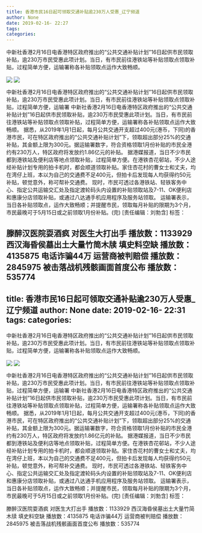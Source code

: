 ```yaml
---
title: 香港市民16日起可领取交通补贴逾230万人受惠_辽宁频道
author: None
date: 2019-02-16- 22:27
tags: 
categories: 
---
```

中新社香港2月16日电香港特区政府推出的“公共交通补贴计划”16日起供市民领取补贴，逾230万市民受惠此项计划。当日，有市民前往港铁站等补贴领取点领取补贴，过程简单方便，运输署称各补贴领取点运作大致畅顺。
<!-- more -->
                
<img align="center" border="0" src="http://p0.ifengimg.com/fck/2019_07/5e0eca838d4ec7e_w550_h366.jpg" />
                
<img align="center" border="0" src="http://p2.ifengimg.com/a/2016/0810/204c433878d5cf9size1_w16_h16.png" />
            
中新社香港2月16日电香港特区政府推出的“公共交通补贴计划”16日起供市民领取补贴，逾230万市民受惠此项计划。当日，有市民前往港铁站等补贴领取点领取补贴，过程简单方便，运输署
中新社香港2月16日电香港特区政府推出的“公共交通补贴计划”16日起供市民领取补贴，逾230万市民受惠此项计划。当日，有市民前往港铁站等补贴领取点领取补贴，过程简单方便，运输署称各补贴领取点运作大致畅顺。
据悉，从2019年1月1日起，每月公共交通开支超过400元(港币，下同)的香港市民，可在特区政府推出的“公共交通补贴计划”下，领取超出部分25%的交通补贴，其金额上限为300元。据运输署数字，符合资格领取1月份补贴的市民全港约有230万人，特区政府将发放约1.86亿元的补贴。
据港媒报道，当日不少市民都到港铁站及便利店等地点领取补贴，过程简单方便。在港铁杏花邨站，不少人途经补贴计划专用的拍卡机时，都会顺道领取补贴。家住杏花村的曹女士和丈夫，均在湾仔上班，本以为自己的交通费不足400元，但拍卡后发现每人均获得约50元补贴，顿觉意外，称可帮补交通费。
现时，市民可透过各港铁站、轻铁客务中心、指定公共运输交汇处及指定渡轮码头内设置的补贴领取站及7-11、OK便利店和惠康分店领取补贴，或通过八达通手机应用程序及服务站领取。
运输署表示，当日各补贴领取点，运作大致畅顺；并提醒市民，领取每月补贴的限期为3个月，市民最晚可于5月15日或之前领取1月份补贴。(完)
[责任编辑：刘勃含]
标签：
 
             
滕醉汉医院耍酒疯 对医生大打出手
播放数：1133929
西汉海昏侯墓出土大量竹简木牍 填史料空缺
播放数：4135875
电话诈骗44万 运营商被判赔偿
播放数：2845975
被击落战机残骸画面首度公布
播放数：535774
---
title: 香港市民16日起可领取交通补贴逾230万人受惠_辽宁频道
author: None
date: 2019-02-16- 22:31
tags: 
categories: 
---
中新社香港2月16日电香港特区政府推出的“公共交通补贴计划”16日起供市民领取补贴，逾230万市民受惠此项计划。当日，有市民前往港铁站等补贴领取点领取补贴，过程简单方便，运输署称各补贴领取点运作大致畅顺。
<!-- more -->
                
<img align="center" border="0" src="http://p1.ifengimg.com/fck/2019_07/5e0eca838d4ec7e_w550_h366.jpg" />
                
<img align="center" border="0" src="http://p2.ifengimg.com/a/2016/0810/204c433878d5cf9size1_w16_h16.png" />
            
中新社香港2月16日电香港特区政府推出的“公共交通补贴计划”16日起供市民领取补贴，逾230万市民受惠此项计划。当日，有市民前往港铁站等补贴领取点领取补贴，过程简单方便，运输署
中新社香港2月16日电香港特区政府推出的“公共交通补贴计划”16日起供市民领取补贴，逾230万市民受惠此项计划。当日，有市民前往港铁站等补贴领取点领取补贴，过程简单方便，运输署称各补贴领取点运作大致畅顺。
据悉，从2019年1月1日起，每月公共交通开支超过400元(港币，下同)的香港市民，可在特区政府推出的“公共交通补贴计划”下，领取超出部分25%的交通补贴，其金额上限为300元。据运输署数字，符合资格领取1月份补贴的市民全港约有230万人，特区政府将发放约1.86亿元的补贴。
据港媒报道，当日不少市民都到港铁站及便利店等地点领取补贴，过程简单方便。在港铁杏花邨站，不少人途经补贴计划专用的拍卡机时，都会顺道领取补贴。家住杏花村的曹女士和丈夫，均在湾仔上班，本以为自己的交通费不足400元，但拍卡后发现每人均获得约50元补贴，顿觉意外，称可帮补交通费。
现时，市民可透过各港铁站、轻铁客务中心、指定公共运输交汇处及指定渡轮码头内设置的补贴领取站及7-11、OK便利店和惠康分店领取补贴，或通过八达通手机应用程序及服务站领取。
运输署表示，当日各补贴领取点，运作大致畅顺；并提醒市民，领取每月补贴的限期为3个月，市民最晚可于5月15日或之前领取1月份补贴。(完)
[责任编辑：刘勃含]
标签：
 
             
滕醉汉医院耍酒疯 对医生大打出手
播放数：1133929
西汉海昏侯墓出土大量竹简木牍 填史料空缺
播放数：4135875
电话诈骗44万 运营商被判赔偿
播放数：2845975
被击落战机残骸画面首度公布
播放数：535774
